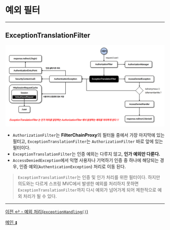 # 예외 필터

---

## ExceptionTranslationFilter

![img_1.png](image/img_1.png)

- `AuthorizationFilter`는 **FilterChainProxy**의 필터들 중에서 가장 마지막에 있는 필터고, `ExceptionTranslationFilter`는 `AuthorizationFilter` 바로 앞에 있는 필터이다.
- `ExceptionTranslationFilter`는 인증 예외는 다루지 않고, **인가 예외만 다룬다.**
- `AccessDeniedException`에서 익명 사용자나 기억하기 인증 중 하나에 해당되는 경우, 인증 예외(`AuthenticationException`) 처리로 이동 된다.
> `ExceptionTranslationFilter`는 인증 및 인가 처리를 위한 필터이다. 하지만 의도와는 다르게 스프링 MVC에서 발생한 예외를 처리하지 못하면 `ExceptionTranslationFilter`까지 다시 예외가 넘어가게 되어 
    제한적으로 예외 처리가 될 수 있다.

---

[이전 ↩️ - 예외 처리(`exceptionHandling()`)](https://github.com/genesis12345678/TIL/blob/main/Spring/security/security/exception/ExceptionHandling.md)

[메인 ⏫](https://github.com/genesis12345678/TIL/blob/main/Spring/security/security/main.md)